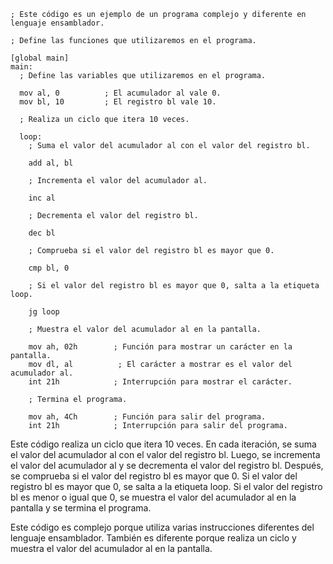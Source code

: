 ```assembly
; Este código es un ejemplo de un programa complejo y diferente en lenguaje ensamblador.

; Define las funciones que utilizaremos en el programa.

[global main]
main:
  ; Define las variables que utilizaremos en el programa.

  mov al, 0          ; El acumulador al vale 0.
  mov bl, 10         ; El registro bl vale 10.

  ; Realiza un ciclo que itera 10 veces.

  loop:
    ; Suma el valor del acumulador al con el valor del registro bl.

    add al, bl

    ; Incrementa el valor del acumulador al.

    inc al

    ; Decrementa el valor del registro bl.

    dec bl

    ; Comprueba si el valor del registro bl es mayor que 0.

    cmp bl, 0

    ; Si el valor del registro bl es mayor que 0, salta a la etiqueta loop.

    jg loop

    ; Muestra el valor del acumulador al en la pantalla.

    mov ah, 02h        ; Función para mostrar un carácter en la pantalla.
    mov dl, al          ; El carácter a mostrar es el valor del acumulador al.
    int 21h            ; Interrupción para mostrar el carácter.

    ; Termina el programa.

    mov ah, 4Ch        ; Función para salir del programa.
    int 21h            ; Interrupción para salir del programa.
```

Este código realiza un ciclo que itera 10 veces. En cada iteración, se suma el valor del acumulador al con el valor del registro bl. Luego, se incrementa el valor del acumulador al y se decrementa el valor del registro bl. Después, se comprueba si el valor del registro bl es mayor que 0. Si el valor del registro bl es mayor que 0, se salta a la etiqueta loop. Si el valor del registro bl es menor o igual que 0, se muestra el valor del acumulador al en la pantalla y se termina el programa.

Este código es complejo porque utiliza varias instrucciones diferentes del lenguaje ensamblador. También es diferente porque realiza un ciclo y muestra el valor del acumulador al en la pantalla.